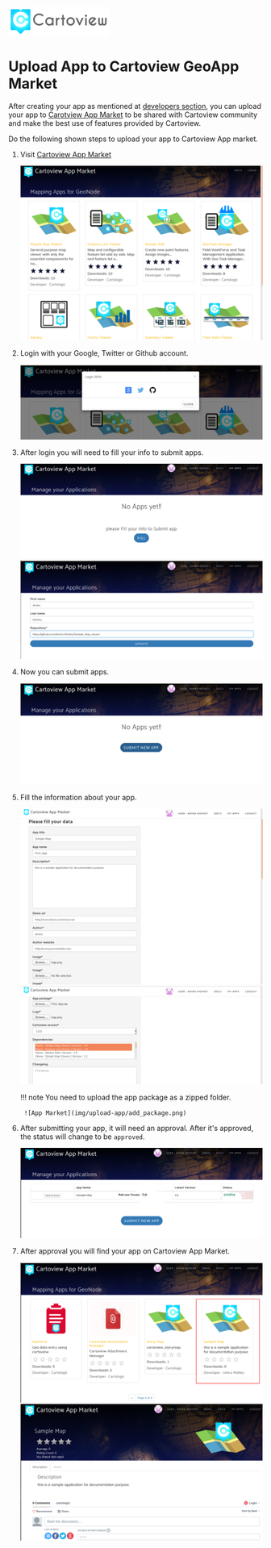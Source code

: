 ![Cartoview Logo](img/cartoview-logo.png)
# Upload App to Cartoview GeoApp Market

After creating your app as mentioned at [developers section](/for-developers), you can upload your app to [Carotview App Market][1] to be shared with Cartoview community and make the best use of features provided by Cartoview. 

Do the following shown steps to upload your app to Cartoview App market.

[1]: https://cartoview.net/

1. Visit [Cartoview App Market][1]

    ![App Market](img/upload-app/app_market.png)

2. Login with your Google, Twitter or Github account.

    ![App Market](img/upload-app/login.png)
    
3. After login you will need to fill your info to submit apps.

    ![App Market](img/upload-app/my_apps.png)
    ![App Market](img/upload-app/repo.png)
    
4. Now you can submit apps.

    ![App Market](img/upload-app/create_app.png)
    
5. Fill the information about your app.

    ![App Market](img/upload-app/user_info_1.png)
    ![App Market](img/upload-app/user_info_2.png)
    
    !!! note
        You need to upload the app package as a zipped folder.
        
        ![App Market](img/upload-app/add_package.png)

6. After submitting your app, it will need an approval. After it's approved, the status will change to be ``approved``.

    ![App Market](img/upload-app/app_manager.png)
    
7. After approval you will find your app on Cartoview App Market.

    ![App Market](img/upload-app/app_on_appstore.png)
    ![App Market](img/upload-app/now_App_on_market.png)
